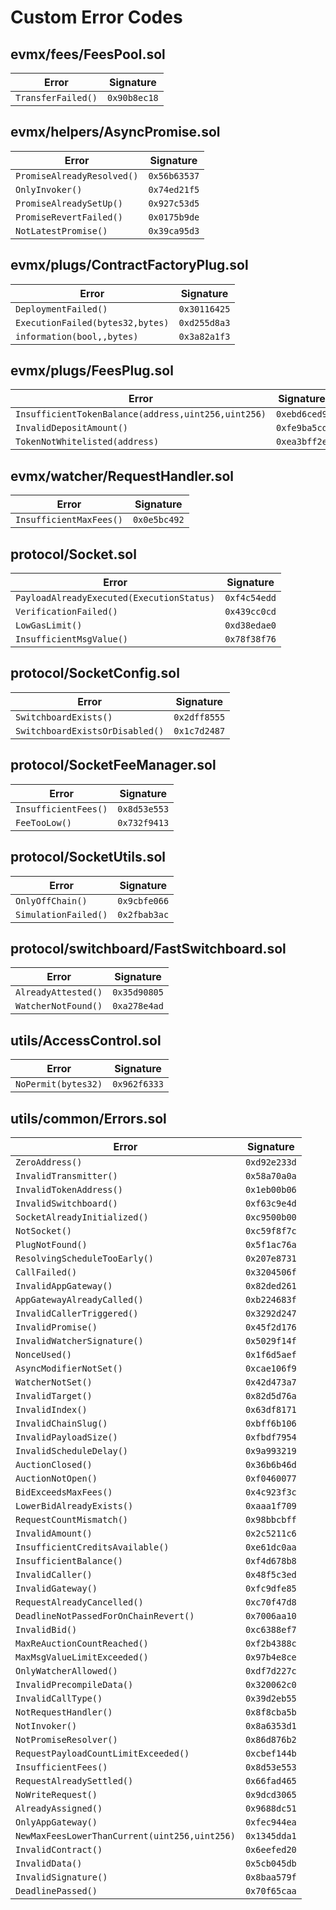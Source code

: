 # Custom Error Codes

## evmx/fees/FeesPool.sol

| Error              | Signature    |
| ------------------ | ------------ |
| `TransferFailed()` | `0x90b8ec18` |

## evmx/helpers/AsyncPromise.sol

| Error                      | Signature    |
| -------------------------- | ------------ |
| `PromiseAlreadyResolved()` | `0x56b63537` |
| `OnlyInvoker()`            | `0x74ed21f5` |
| `PromiseAlreadySetUp()`    | `0x927c53d5` |
| `PromiseRevertFailed()`    | `0x0175b9de` |
| `NotLatestPromise()`       | `0x39ca95d3` |

## evmx/plugs/ContractFactoryPlug.sol

| Error                            | Signature    |
| -------------------------------- | ------------ |
| `DeploymentFailed()`             | `0x30116425` |
| `ExecutionFailed(bytes32,bytes)` | `0xd255d8a3` |
| `information(bool,,bytes)`       | `0x3a82a1f3` |

## evmx/plugs/FeesPlug.sol

| Error                                               | Signature    |
| --------------------------------------------------- | ------------ |
| `InsufficientTokenBalance(address,uint256,uint256)` | `0xebd6ced9` |
| `InvalidDepositAmount()`                            | `0xfe9ba5cd` |
| `TokenNotWhitelisted(address)`                      | `0xea3bff2e` |

## evmx/watcher/RequestHandler.sol

| Error                   | Signature    |
| ----------------------- | ------------ |
| `InsufficientMaxFees()` | `0x0e5bc492` |

## protocol/Socket.sol

| Error                                     | Signature    |
| ----------------------------------------- | ------------ |
| `PayloadAlreadyExecuted(ExecutionStatus)` | `0xf4c54edd` |
| `VerificationFailed()`                    | `0x439cc0cd` |
| `LowGasLimit()`                           | `0xd38edae0` |
| `InsufficientMsgValue()`                  | `0x78f38f76` |

## protocol/SocketConfig.sol

| Error                           | Signature    |
| ------------------------------- | ------------ |
| `SwitchboardExists()`           | `0x2dff8555` |
| `SwitchboardExistsOrDisabled()` | `0x1c7d2487` |

## protocol/SocketFeeManager.sol

| Error                | Signature    |
| -------------------- | ------------ |
| `InsufficientFees()` | `0x8d53e553` |
| `FeeTooLow()`        | `0x732f9413` |

## protocol/SocketUtils.sol

| Error                | Signature    |
| -------------------- | ------------ |
| `OnlyOffChain()`     | `0x9cbfe066` |
| `SimulationFailed()` | `0x2fbab3ac` |

## protocol/switchboard/FastSwitchboard.sol

| Error               | Signature    |
| ------------------- | ------------ |
| `AlreadyAttested()` | `0x35d90805` |
| `WatcherNotFound()` | `0xa278e4ad` |

## utils/AccessControl.sol

| Error               | Signature    |
| ------------------- | ------------ |
| `NoPermit(bytes32)` | `0x962f6333` |

## utils/common/Errors.sol

| Error                                         | Signature    |
| --------------------------------------------- | ------------ |
| `ZeroAddress()`                               | `0xd92e233d` |
| `InvalidTransmitter()`                        | `0x58a70a0a` |
| `InvalidTokenAddress()`                       | `0x1eb00b06` |
| `InvalidSwitchboard()`                        | `0xf63c9e4d` |
| `SocketAlreadyInitialized()`                  | `0xc9500b00` |
| `NotSocket()`                                 | `0xc59f8f7c` |
| `PlugNotFound()`                              | `0x5f1ac76a` |
| `ResolvingScheduleTooEarly()`                 | `0x207e8731` |
| `CallFailed()`                                | `0x3204506f` |
| `InvalidAppGateway()`                         | `0x82ded261` |
| `AppGatewayAlreadyCalled()`                   | `0xb224683f` |
| `InvalidCallerTriggered()`                    | `0x3292d247` |
| `InvalidPromise()`                            | `0x45f2d176` |
| `InvalidWatcherSignature()`                   | `0x5029f14f` |
| `NonceUsed()`                                 | `0x1f6d5aef` |
| `AsyncModifierNotSet()`                       | `0xcae106f9` |
| `WatcherNotSet()`                             | `0x42d473a7` |
| `InvalidTarget()`                             | `0x82d5d76a` |
| `InvalidIndex()`                              | `0x63df8171` |
| `InvalidChainSlug()`                          | `0xbff6b106` |
| `InvalidPayloadSize()`                        | `0xfbdf7954` |
| `InvalidScheduleDelay()`                      | `0x9a993219` |
| `AuctionClosed()`                             | `0x36b6b46d` |
| `AuctionNotOpen()`                            | `0xf0460077` |
| `BidExceedsMaxFees()`                         | `0x4c923f3c` |
| `LowerBidAlreadyExists()`                     | `0xaaa1f709` |
| `RequestCountMismatch()`                      | `0x98bbcbff` |
| `InvalidAmount()`                             | `0x2c5211c6` |
| `InsufficientCreditsAvailable()`              | `0xe61dc0aa` |
| `InsufficientBalance()`                       | `0xf4d678b8` |
| `InvalidCaller()`                             | `0x48f5c3ed` |
| `InvalidGateway()`                            | `0xfc9dfe85` |
| `RequestAlreadyCancelled()`                   | `0xc70f47d8` |
| `DeadlineNotPassedForOnChainRevert()`         | `0x7006aa10` |
| `InvalidBid()`                                | `0xc6388ef7` |
| `MaxReAuctionCountReached()`                  | `0xf2b4388c` |
| `MaxMsgValueLimitExceeded()`                  | `0x97b4e8ce` |
| `OnlyWatcherAllowed()`                        | `0xdf7d227c` |
| `InvalidPrecompileData()`                     | `0x320062c0` |
| `InvalidCallType()`                           | `0x39d2eb55` |
| `NotRequestHandler()`                         | `0x8f8cba5b` |
| `NotInvoker()`                                | `0x8a6353d1` |
| `NotPromiseResolver()`                        | `0x86d876b2` |
| `RequestPayloadCountLimitExceeded()`          | `0xcbef144b` |
| `InsufficientFees()`                          | `0x8d53e553` |
| `RequestAlreadySettled()`                     | `0x66fad465` |
| `NoWriteRequest()`                            | `0x9dcd3065` |
| `AlreadyAssigned()`                           | `0x9688dc51` |
| `OnlyAppGateway()`                            | `0xfec944ea` |
| `NewMaxFeesLowerThanCurrent(uint256,uint256)` | `0x1345dda1` |
| `InvalidContract()`                           | `0x6eefed20` |
| `InvalidData()`                               | `0x5cb045db` |
| `InvalidSignature()`                          | `0x8baa579f` |
| `DeadlinePassed()`                            | `0x70f65caa` |
